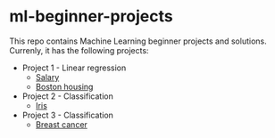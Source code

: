 # ml-beginner-projects
This repo contains Machine Learning beginner projects and solutions. Currenly, it has the following projects:

* Project 1 - Linear regression
  * [Salary](project_1/notebooks/salary.ipynb)
  * [Boston housing](project_1/notebooks/boston.ipynb)
* Project 2 - Classification
  * [Iris](project_2/notebooks/iris.ipynb)
* Project 3 - Classification
  * [Breast cancer](project_3/breast_cancer.ipynb)